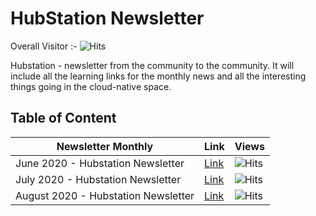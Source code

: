 # HubStation Newsletter 
Overall Visitor :- ![Hits](https://hitcounter.pythonanywhere.com/count/tag.svg?url=https%3A%2F%2Fhubstation.github.io%2Fnewsletter%2F)

Hubstation - newsletter from the community to the community. It will include all the learning links for the monthly news and all the interesting things going in the cloud-native space.

## Table of Content 

| Newsletter Monthly  	| Link 	| Views 	|
|-	|-	|-	|
|  June 2020 - Hubstation Newsletter	| [Link](https://hubstation.github.io/newsletter/2020/06/29/June.html) 	|  ![Hits](https://hitcounter.pythonanywhere.com/count/tag.svg?url=https%3A%2F%2Fhubstation.github.io%2Fnewsletter%2F2020%2F06%2F29%2FJune.html)	|
|  July 2020 - Hubstation Newsletter 	| [Link](https://hubstation.github.io/newsletter/2020/07/30/July.html) 	| ![Hits](https://hitcounter.pythonanywhere.com/count/tag.svg?url=https%3A%2F%2Fhubstation.github.io%2Fnewsletter%2F2020%2F07%2F30%2FJuly.html) 	|
| August 2020 - Hubstation Newsletter | [Link](https://hubstation.github.io/newsletter/2020/08/31/August.html) 	| ![Hits](https://hitcounter.pythonanywhere.com/count/tag.svg?url=https%3A%2F%2Fhubstation.github.io%2Fnewsletter%2F2020%2F08%2F31%2FAugust.html) 	|
